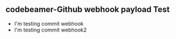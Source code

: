 ## codebeamer-Github webhook payload Test
- I'm testing commit webhook
- I'm testing commit webhook2
